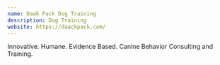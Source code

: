 ```yaml
---
name: Daak Pack Dog Training
description: Dog Training
website: https://daackpack.com/
---
```


Innovative. Humane. Evidence Based. Canine Behavior Consulting and Training.
